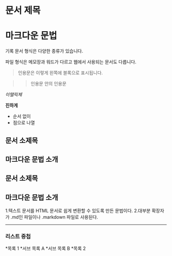 # 문서 제목
# 마크다운 문법

기록
문서 형식은 다양한 종류가 있습니다.

파일 형식은 메모장과 워드가 다르고 웹에서 사용되는 문서도 다릅니다.

> 인용문은 이렇게 왼쪽에 블록으로 표시됩니다.

>> 인용문 안의 인용문

*이탤릭체*

**진하게**

* 순서 없이
* 점으로 나열

## 문서 소제목

## 마크다운 문법 소개

## 문서 소제목

## 마크다운 문법 소개

1.텍스트 문서를 HTML 문서로 쉽게 변환할 수 있도록 만든 문법이다.
2.대부분 확장자가 .md인 파일이나 .markdown 파일로 사용된다.
___

### 리스트 중첩
*목록 1
  *서브 목록 A
  *서브 목록 B 
*목록 2
